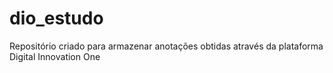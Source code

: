 # dio_estudo
Repositório criado para armazenar anotações obtidas através da plataforma Digital Innovation One
